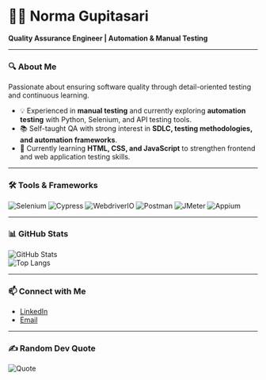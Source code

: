 # 👩‍💻 Norma Gupitasari  
**Quality Assurance Engineer | Automation & Manual Testing**

---

### 🔍 About Me  
Passionate about ensuring software quality through detail-oriented testing and continuous learning.  

- 💡 Experienced in **manual testing** and currently exploring **automation testing** with Python, Selenium, and API testing tools.  
- 📚 Self-taught QA with strong interest in **SDLC, testing methodologies, and automation frameworks**.  
- 🌱 Currently learning **HTML, CSS, and JavaScript** to strengthen frontend and web application testing skills.  

---

### 🛠️ Tools & Frameworks  

![Selenium](https://img.shields.io/badge/-Selenium-43B02A?logo=selenium&logoColor=white&style=for-the-badge)
![Cypress](https://img.shields.io/badge/-Cypress-17202C?logo=cypress&logoColor=white&style=for-the-badge)
![WebdriverIO](https://img.shields.io/badge/-WebdriverIO-EA5906?logo=webdriverio&logoColor=white&style=for-the-badge)
![Postman](https://img.shields.io/badge/-Postman-FF6C37?logo=postman&logoColor=white&style=for-the-badge)
![JMeter](https://img.shields.io/badge/-JMeter-D22128?logo=apachejmeter&logoColor=white&style=for-the-badge)
![Appium](https://img.shields.io/badge/-Appium-9E34B6?logo=appium&logoColor=white&style=for-the-badge)

---

### 📊 GitHub Stats  

![GitHub Stats](https://github-readme-stats.vercel.app/api?username=Normagupitasari&show_icons=true&theme=tokyonight)  
![Top Langs](https://github-readme-stats.vercel.app/api/top-langs/?username=Normagupitasari&layout=compact&theme=tokyonight)

---

### 📫 Connect with Me  
- [LinkedIn](https://www.linkedin.com/in/norma-gupitasari-5a9215238/)  
- [Email](mailto:Normagupitasari02@gmail.com)  

---

### ✍️ Random Dev Quote  
![Quote](https://quotes-github-readme.vercel.app/api?type=horizontal&theme=radical)
